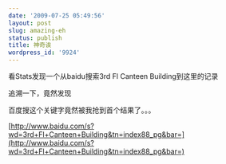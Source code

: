 ```yaml
---
date: '2009-07-25 05:49:56'
layout: post
slug: amazing-eh
status: publish
title: 神奇诶
wordpress_id: '9924'
---
```


看Stats发现一个从baidu搜索3rd Fl Canteen Building到这里的记录  
  
追溯一下，竟然发现  
  
百度搜这个关键字竟然被我抢到首个结果了。。。  
  
[http://www.baidu.com/s?wd=3rd+Fl+Canteen+Building&tn=index88_pg&bar=](http://www.baidu.com/s?wd=3rd+Fl+Canteen+Building&tn=index88_pg&bar=)  

